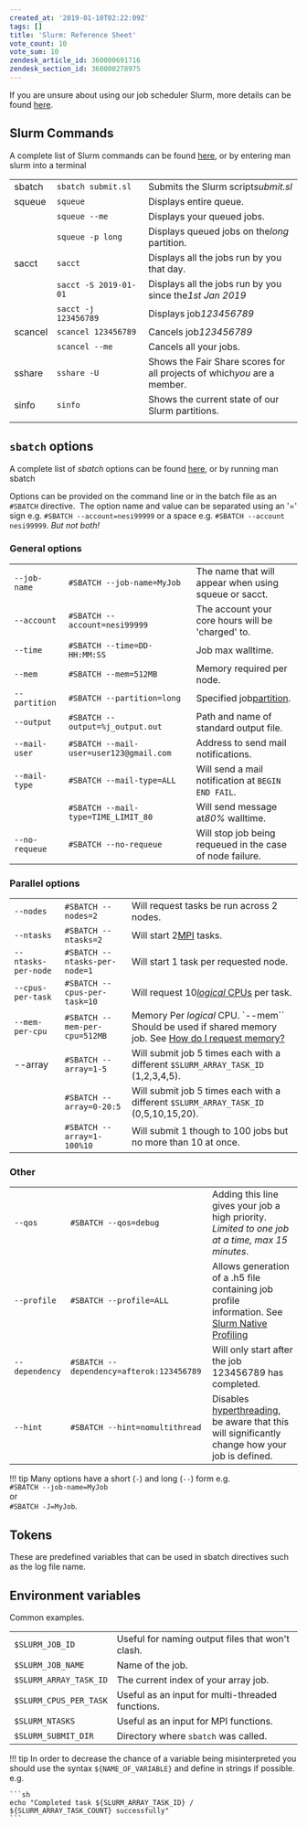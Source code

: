 ```yaml
---
created_at: '2019-01-10T02:22:09Z'
tags: []
title: 'Slurm: Reference Sheet'
vote_count: 10
vote_sum: 10
zendesk_article_id: 360000691716
zendesk_section_id: 360000278975
---
```

If you are unsure about using our job scheduler Slurm, more details can
be found
[here](../../Getting_Started/Next_Steps/Submitting_your_first_job.md).

## Slurm Commands

A complete list of Slurm commands can be found
[here](https://slurm.schedmd.com/man_index.html), or by entering man
slurm into a terminal

|         |                         |                                                                             |
| ------- | ----------------------- | --------------------------------------------------------------------------- |
| sbatch  | `sbatch submit.sl`    | Submits the Slurm script*submit.sl*                                       |
| squeue  | `squeue`              | Displays entire queue.                                                      |
|         | `squeue --me`         | Displays your queued jobs.                                                  |
|         | `squeue -p long`      | Displays queued jobs on the*long* partition.                              |
| sacct   | `sacct`               | Displays all the jobs run by you that day.                                  |
|         | `sacct -S 2019-01-01` | Displays all the jobs run by you since the*1st Jan 2019*                  |
|         | `sacct -j 123456789`  | Displays job*123456789*                                                   |
| scancel | `scancel 123456789`  | Cancels job*123456789*                                                    |
|         | `scancel --me`        | Cancels all your jobs.                                                      |
| sshare  | `sshare -U`           | Shows the Fair Share scores for all projects of which*you* are a member. |
| sinfo   | `sinfo`               | Shows the current state of our Slurm partitions.                            |
|         |                         |                                                                             |

## `sbatch` options

A complete list of *sbatch* options can be found
[here](https://slurm.schedmd.com/sbatch.html), or by running man sbatch

Options can be provided on the command line or in the batch file as an
`#SBATCH` directive.  The option name and value can be separated using
an '=' sign e.g. `#SBATCH --account=nesi99999` or a space e.g.
`#SBATCH --account nesi99999`. *But not both!*

### General options

|                  |                                           |                                                                                                                 |
| ---------------- | ----------------------------------------- | --------------------------------------------------------------------------------------------------------------- |
| `--job-name`   | ``#SBATCH --job-name=MyJob``              | The name that will appear when using squeue or sacct.                                                           |
| `--account`    | ``#SBATCH --account=nesi99999``           | The account your core hours will be 'charged' to.                                                               |
| `--time`       | ``#SBATCH --time=DD-HH:MM:SS``            | Job max walltime.                                                                                               |
| `--mem`        | ``#SBATCH --mem=512MB``                   | Memory required per node.                                                                                       |
| `--partition`  | ``#SBATCH --partition=long``              | Specified job[partition](../../Scientific_Computing/Running_Jobs_on_Maui_and_Mahuika/Mahuika_Slurm_Partitions.md). |
| `--output`     | ``#SBATCH --output=%j_output.out``        | Path and name of standard output file.                                                                          |
| `--mail-user`  | ``#SBATCH --mail-user=user123@gmail.com`` | Address to send mail notifications.                                                                             |
| `--mail-type`  | ``#SBATCH --mail-type=ALL``               | Will send a mail notification at `BEGIN END FAIL`.                                                            |
|                  | ``#SBATCH --mail-type=TIME_LIMIT_80``     | Will send message at*80%* walltime.                                                                           |
| `--no-requeue` | ``#SBATCH --no-requeue``                  | Will stop job being requeued in the case of node failure.                                                       |

### Parallel options

|                       |                                  |                                                                                                                         |
| --------------------- | -------------------------------- | ----------------------------------------------------------------------------------------------------------------------- |
| `--nodes`           | ``#SBATCH --nodes=2``            | Will request tasks be run across 2 nodes.                                                                               |
| `--ntasks`          | ``#SBATCH --ntasks=2 ``          | Will start 2[MPI](../../Getting_Started/Next_Steps/Parallel_Execution.md) tasks.                                           |
| `--ntasks-per-node` | ```#SBATCH --ntasks-per-node=1``` | Will start 1 task per requested node.                                                                                   |
| `--cpus-per-task`   | ```#SBATCH --cpus-per-task=10```  | Will request 10[*logical* CPUs](../../Scientific_Computing/Running_Jobs_on_Maui_and_Mahuika/Hyperthreading.md) per task. |
| `--mem-per-cpu`     | ```#SBATCH --mem-per-cpu=512MB``` | Memory Per *logical* CPU. `--mem``  Should be used if shared memory job. See [How do I request memory?](../../General/FAQs/How_do_I_request_memory.md) |
| --array | `#SBATCH --array=1-5` | Will submit job 5 times each with a different `$SLURM_ARRAY_TASK_ID` (1,2,3,4,5). |
| | `#SBATCH --array=0-20:5` | Will submit job 5 times each with a different `$SLURM_ARRAY_TASK_ID` (0,5,10,15,20). |
| | `#SBATCH --array=1-100%10` | Will submit 1 though to 100 jobs but no more than 10 at once. |

### Other

|    |    |    |
| -- | -- | -- |
| `--qos` | `#SBATCH --qos=debug` | Adding this line gives your job a high priority. *Limited to one job at a time, max 15 minutes*. |
| `--profile` | `#SBATCH --profile=ALL` | Allows generation of a .h5 file containing job profile information. See [Slurm Native Profiling](../../Scientific_Computing/Profiling_and_Debugging/Slurm_Native_Profiling.md) |
| `--dependency` | `#SBATCH --dependency=afterok:123456789` | Will only start after the job 123456789 has completed. |
| `--hint` | `#SBATCH --hint=nomultithread` | Disables [hyperthreading](../../Scientific_Computing/Running_Jobs_on_Maui_and_Mahuika/Hyperthreading.md), be aware that this will significantly change how your job is defined. |

!!! tip
     Many options have a short (`-`) and long (`--`) form e.g.  
     `#SBATCH --job-name=MyJob`  
     or  
     `#SBATCH -J=MyJob`.

## Tokens

These are predefined variables that can be used in sbatch directives
such as the log file name.

## Environment variables

Common examples.

|                          |                                                  |
| ------------------------ | ------------------------------------------------ |
| `$SLURM_JOB_ID`        | Useful for naming output files that won't clash. |
| `$SLURM_JOB_NAME`      | Name of the job.                                 |
| `$SLURM_ARRAY_TASK_ID` | The current index of your array job.             |
| `$SLURM_CPUS_PER_TASK` | Useful as an input for multi-threaded functions. |
| `$SLURM_NTASKS`        | Useful as an input for MPI functions.            |
| `$SLURM_SUBMIT_DIR`    | Directory where `sbatch` was called.           |

!!! tip
     In order to decrease the chance of a variable being misinterpreted you
     should use the syntax `${NAME_OF_VARIABLE}` and define in strings if
     possible. e.g.

    ```sh
    echo "Completed task ${SLURM_ARRAY_TASK_ID} / ${SLURM_ARRAY_TASK_COUNT} successfully"
    ```
